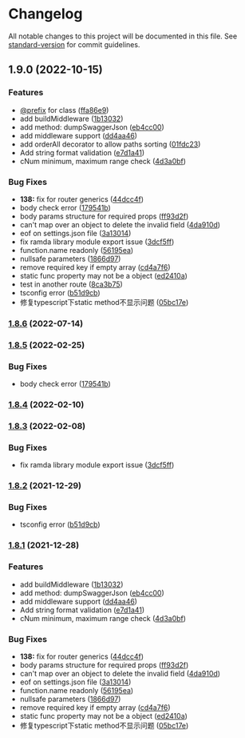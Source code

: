 # Changelog

All notable changes to this project will be documented in this file. See [standard-version](https://github.com/conventional-changelog/standard-version) for commit guidelines.

## 1.9.0 (2022-10-15)


### Features

* [@prefix](https://github.com/prefix) for class ([ffa86e9](https://github.com/Cody2333/koa-swagger-decorator/commit/ffa86e99de4d6eaae2ca3b34b42e836fb2d9128e))
* add buildMiddleware ([1b13032](https://github.com/Cody2333/koa-swagger-decorator/commit/1b130323271650ee5dfeee1b4df850e76c40bee9))
* add method: dumpSwaggerJson ([eb4cc00](https://github.com/Cody2333/koa-swagger-decorator/commit/eb4cc00e18a08a3181dcc9d7b38d910bb41d7b25))
* add middleware support ([dd4aa46](https://github.com/Cody2333/koa-swagger-decorator/commit/dd4aa46cc7cb7441b9483ef001778b479eb023e5))
* add orderAll decorator to allow paths sorting ([01fdc23](https://github.com/Cody2333/koa-swagger-decorator/commit/01fdc238ae9974ec98c5ac8d446b4803d36c3790))
* Add string format validation ([e7d1a41](https://github.com/Cody2333/koa-swagger-decorator/commit/e7d1a41d67b180503ed601deac7a898e3ca03c2c))
* cNum minimum, maximum range check ([4d3a0bf](https://github.com/Cody2333/koa-swagger-decorator/commit/4d3a0bf003be3f059b1ff25272d6eae54d9a9b74))


### Bug Fixes

* **138:** fix for router generics ([44dcc4f](https://github.com/Cody2333/koa-swagger-decorator/commit/44dcc4fbdc5022bdc682bc9c648a163cc42adaf4))
* body check error ([179541b](https://github.com/Cody2333/koa-swagger-decorator/commit/179541bf94223a5a42521bb283a43fd8192e35eb))
* body params structure for required props ([ff93d2f](https://github.com/Cody2333/koa-swagger-decorator/commit/ff93d2ffc3e2bcba930bb8178fb83697f9a22807))
* can't map over an object to delete the invalid field ([4da910d](https://github.com/Cody2333/koa-swagger-decorator/commit/4da910de1752999cce5bda29a2b641df72c9152c))
* eof on settings.json file ([3a13014](https://github.com/Cody2333/koa-swagger-decorator/commit/3a130142acb2d8d0133792eec17480b7caf2db21))
* fix ramda library module export issue ([3dcf5ff](https://github.com/Cody2333/koa-swagger-decorator/commit/3dcf5ff1a096118bf9e6df6dcb2288ce909e580a))
* function.name readonly ([56195ea](https://github.com/Cody2333/koa-swagger-decorator/commit/56195ea76f4e74a1b2bf19ecdf2b672cbd4d8526))
* nullsafe parameters ([1866d97](https://github.com/Cody2333/koa-swagger-decorator/commit/1866d97ac46ea4a10b6a7ec04fe9d915bdf0f450))
* remove required key if empty array ([cd4a7f6](https://github.com/Cody2333/koa-swagger-decorator/commit/cd4a7f6bd57068e81136492cf7cf0eda1bf82efd))
* static func property may not be a object ([ed2410a](https://github.com/Cody2333/koa-swagger-decorator/commit/ed2410a9643f254b16c07813c3655b7cd5cf950e))
* test in another route ([8ca3b75](https://github.com/Cody2333/koa-swagger-decorator/commit/8ca3b755c4b9fbe502ad347bb61a6b06a1802b1d))
* tsconfig error ([b51d9cb](https://github.com/Cody2333/koa-swagger-decorator/commit/b51d9cb820805ec8f9167a66d5a30605f4825a5f))
* 修复typescript下static method不显示问题 ([05bc17e](https://github.com/Cody2333/koa-swagger-decorator/commit/05bc17e9191e33b5c750ebe6aefe1c8df4c4400e))

### [1.8.6](https://github.com/Cody2333/koa-swagger-decorator/compare/v1.8.5...v1.8.6) (2022-07-14)

### [1.8.5](https://github.com/Cody2333/koa-swagger-decorator/compare/v1.8.4...v1.8.5) (2022-02-25)


### Bug Fixes

* body check error ([179541b](https://github.com/Cody2333/koa-swagger-decorator/commit/179541bf94223a5a42521bb283a43fd8192e35eb))

### [1.8.4](https://github.com/Cody2333/koa-swagger-decorator/compare/v1.8.3...v1.8.4) (2022-02-10)

### [1.8.3](https://github.com/Cody2333/koa-swagger-decorator/compare/v1.8.2...v1.8.3) (2022-02-08)


### Bug Fixes

* fix ramda library module export issue ([3dcf5ff](https://github.com/Cody2333/koa-swagger-decorator/commit/3dcf5ff1a096118bf9e6df6dcb2288ce909e580a))

### [1.8.2](https://github.com/Cody2333/koa-swagger-decorator/compare/v1.8.1...v1.8.2) (2021-12-29)


### Bug Fixes

* tsconfig error ([b51d9cb](https://github.com/Cody2333/koa-swagger-decorator/commit/b51d9cb820805ec8f9167a66d5a30605f4825a5f))

### [1.8.1](https://github.com/Cody2333/koa-swagger-decorator/compare/v1.6.4...v1.8.1) (2021-12-28)


### Features

* add buildMiddleware ([1b13032](https://github.com/Cody2333/koa-swagger-decorator/commit/1b130323271650ee5dfeee1b4df850e76c40bee9))
* add method: dumpSwaggerJson ([eb4cc00](https://github.com/Cody2333/koa-swagger-decorator/commit/eb4cc00e18a08a3181dcc9d7b38d910bb41d7b25))
* add middleware support ([dd4aa46](https://github.com/Cody2333/koa-swagger-decorator/commit/dd4aa46cc7cb7441b9483ef001778b479eb023e5))
* Add string format validation ([e7d1a41](https://github.com/Cody2333/koa-swagger-decorator/commit/e7d1a41d67b180503ed601deac7a898e3ca03c2c))
* cNum minimum, maximum range check ([4d3a0bf](https://github.com/Cody2333/koa-swagger-decorator/commit/4d3a0bf003be3f059b1ff25272d6eae54d9a9b74))


### Bug Fixes

* **138:** fix for router generics ([44dcc4f](https://github.com/Cody2333/koa-swagger-decorator/commit/44dcc4fbdc5022bdc682bc9c648a163cc42adaf4))
* body params structure for required props ([ff93d2f](https://github.com/Cody2333/koa-swagger-decorator/commit/ff93d2ffc3e2bcba930bb8178fb83697f9a22807))
* can't map over an object to delete the invalid field ([4da910d](https://github.com/Cody2333/koa-swagger-decorator/commit/4da910de1752999cce5bda29a2b641df72c9152c))
* eof on settings.json file ([3a13014](https://github.com/Cody2333/koa-swagger-decorator/commit/3a130142acb2d8d0133792eec17480b7caf2db21))
* function.name readonly ([56195ea](https://github.com/Cody2333/koa-swagger-decorator/commit/56195ea76f4e74a1b2bf19ecdf2b672cbd4d8526))
* nullsafe parameters ([1866d97](https://github.com/Cody2333/koa-swagger-decorator/commit/1866d97ac46ea4a10b6a7ec04fe9d915bdf0f450))
* remove required key if empty array ([cd4a7f6](https://github.com/Cody2333/koa-swagger-decorator/commit/cd4a7f6bd57068e81136492cf7cf0eda1bf82efd))
* static func property may not be a object ([ed2410a](https://github.com/Cody2333/koa-swagger-decorator/commit/ed2410a9643f254b16c07813c3655b7cd5cf950e))
* 修复typescript下static method不显示问题 ([05bc17e](https://github.com/Cody2333/koa-swagger-decorator/commit/05bc17e9191e33b5c750ebe6aefe1c8df4c4400e))
